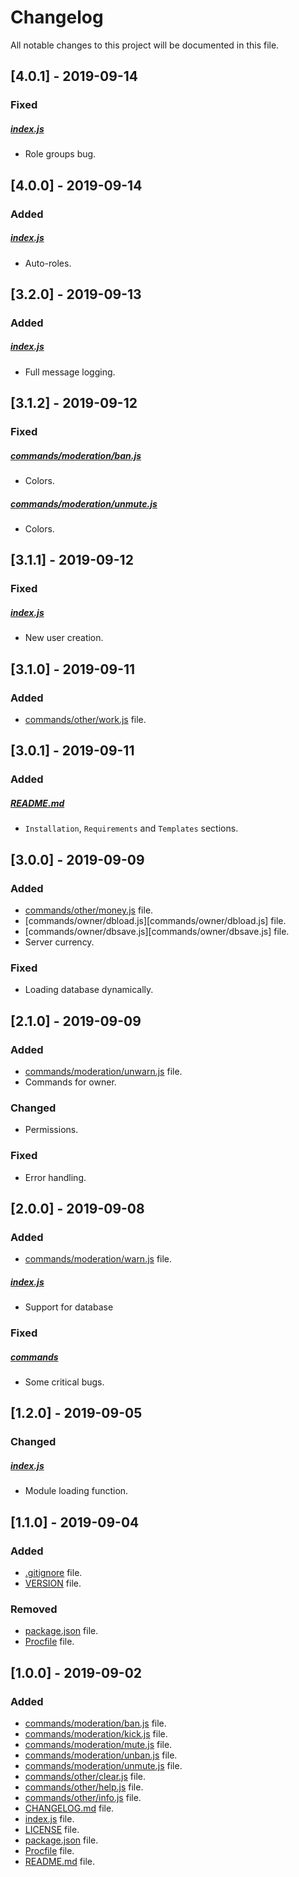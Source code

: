 # Changelog

All notable changes to this project will be documented in this file.

## [4.0.1] - 2019-09-14

### Fixed

##### [index.js](index.js)

- Role groups bug.

## [4.0.0] - 2019-09-14

### Added

##### [index.js](index.js)

- Auto-roles.

## [3.2.0] - 2019-09-13

### Added

##### [index.js](index.js)

- Full message logging.

## [3.1.2] - 2019-09-12

### Fixed

##### [commands/moderation/ban.js](commands/moderation/ban.js)

- Colors.

##### [commands/moderation/unmute.js](commands/moderation/unmute.js)

- Colors.

## [3.1.1] - 2019-09-12

### Fixed

##### [index.js](index.js)

- New user creation.

## [3.1.0] - 2019-09-11

### Added

- [commands/other/work.js](commands/other/work.js) file.

## [3.0.1] - 2019-09-11

### Added

##### [README.md](README.md)

- `Installation`, `Requirements` and `Templates` sections.

## [3.0.0] - 2019-09-09

### Added

- [commands/other/money.js](commands/other/money.js) file.
- [commands/owner/dbload.js][commands/owner/dbload.js] file.
- [commands/owner/dbsave.js][commands/owner/dbsave.js] file.
- Server currency.

### Fixed

- Loading database dynamically.

## [2.1.0] - 2019-09-09

### Added

- [commands/moderation/unwarn.js](commands/moderation/unwarn.js) file.
- Commands for owner.

### Changed

- Permissions.

### Fixed

- Error handling.

## [2.0.0] - 2019-09-08

### Added

- [commands/moderation/warn.js](commands/moderation/warn.js) file.

##### [index.js](index.js)

- Support for database

### Fixed

##### [commands](commands)

- Some critical bugs.

## [1.2.0] - 2019-09-05

### Changed

##### [index.js](index.js)

- Module loading function.

## [1.1.0] - 2019-09-04

### Added

- [.gitignore](.gitignore) file.
- [VERSION](VERSION) file.

### Removed

- [package.json](package.json) file.
- [Procfile](Procfile) file.

## [1.0.0] - 2019-09-02

### Added

- [commands/moderation/ban.js](commands/moderation/ban.js) file.
- [commands/moderation/kick.js](commands/moderation/kick.js) file.
- [commands/moderation/mute.js](commands/moderation/mute.js) file.
- [commands/moderation/unban.js](commands/moderation/unban.js) file.
- [commands/moderation/unmute.js](commands/moderation/unmute.js) file.
- [commands/other/clear.js](commands/other/clear.js) file.
- [commands/other/help.js](commands/other/help.js) file.
- [commands/other/info.js](commands/other/info.js) file.
- [CHANGELOG.md](CHANGELOG.md) file.
- [index.js](index.js) file.
- [LICENSE](LICENSE) file.
- [package.json](package.json) file.
- [Procfile](Procfile) file.
- [README.md](README.md) file.

